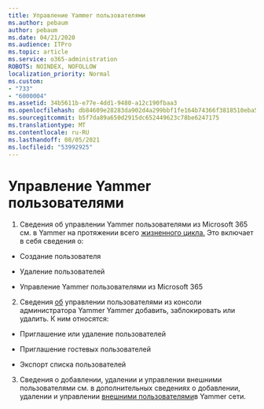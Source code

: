 ```yaml
---
title: Управление Yammer пользователями
ms.author: pebaum
author: pebaum
ms.date: 04/21/2020
ms.audience: ITPro
ms.topic: article
ms.service: o365-administration
ROBOTS: NOINDEX, NOFOLLOW
localization_priority: Normal
ms.custom:
- "733"
- "6000004"
ms.assetid: 34b5611b-e77e-4dd1-9480-a12c190fbaa3
ms.openlocfilehash: db84609e28283da902d4a299bbf1fe164b74366f3818510eba5f10d2ebbdf4f0
ms.sourcegitcommit: b5f7da89a650d2915dc652449623c78be6247175
ms.translationtype: MT
ms.contentlocale: ru-RU
ms.lasthandoff: 08/05/2021
ms.locfileid: "53992925"
---
```

# <a name="managing-yammer-users"></a>Управление Yammer пользователями

1. Сведения об управлении Yammer пользователями из Microsoft 365 см. в Yammer на протяжении всего [жизненного цикла.](https://docs.microsoft.com/yammer/manage-yammer-users/manage-users-across-their-lifecycle) Это включает в себя сведения о:

  - Создание пользователя

  - Удаление пользователей

  - Управление Yammer пользователями из Microsoft 365

2. Сведения [об](https://docs.microsoft.com/yammer/manage-yammer-users/add-block-or-remove-users) управлении пользователями из консоли администратора Yammer Yammer добавить, заблокировать или удалить. К ним относятся:

  - Приглашение или удаление пользователей

  - Приглашение гостевых пользователей

  - Экспорт списка пользователей

3. Сведения о добавлении, удалении и управлении внешними пользователями см. в дополнительных сведениях о добавлении, удалении и управлении [внешними пользователями](https://docs.microsoft.com/yammer/work-with-external-users/add-external-participants)в Yammer сети.
